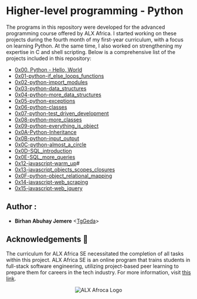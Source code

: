 # Higher-level programming - Python

The programs in this repository were developed for the advanced programming course offered by ALX Africa. I started working on these projects during the fourth month of my first-year curriculum, with a focus on learning Python. At the same time, I also worked on strengthening my expertise in C and shell scripting. Below is a comprehensive list of the projects included in this repository:

* [0x00. Python - Hello, World](./0x00-python-hello_world)
* [0x01-python-if_else_loops_functions](./0x01-python-if_else_loops_functions)
* [0x02-python-import_modules](./0x02-python-import_modules)
* [0x03-python-data_structures](./0x03-python-data_structures)
* [0x04-python-more_data_structures](./0x04-python-more_data_structures)
* [0x05-python-exceptions](./0x05-python-exceptions)
* [0x06-python-classes](./0x06-python-classes)
* [0x07-python-test_driven_development](./0x07-python-test_driven_development)
* [0x08-python-more_classes](./0x08-python-more_classes)
* [0x09-python-everything_is_object](./0x09-python-everything_is_object)
* [0x0A-Python-Inheritance](./0x0A-Python-Inheritance)
* [0x0B-python-input_output](./0x0B-python-input_output)
* [0x0C-python-almost_a_circle](./0x0C-python-almost_a_circle)
* [0x0D-SQL_introduction](./0x0D-SQL_introduction)
* [0x0E-SQL_more_queries](./0x0E-SQL_more_queries)
* [0x12-javascript-warm_up](./0x12-javascript-warm_up)#
* [0x13-javascript_objects_scopes_closures](./0x13-javascript_objects_scopes_closures)
* [0x0F-python-object_relational_mapping](./0x0F-python-object_relational_mapping)
* [0x14-javascript-web_scraping](./0x14-javascript-web_scraping)
* [0x15-javascript-web_jquery](./0x15-javascript-web_jquery)


## Author :

* **Birhan Abuhay Jemere** <[TgGeda](https://github.com/TgGeda)>

## Acknowledgements :pray:

The curriculum for ALX Africa SE necessitated the completion of all tasks within this project. ALX Africa SE is an online program that trains students in full-stack software engineering, utilizing project-based peer learning to prepare them for careers in the tech industry. For more information, visit
[this link](https://www.alxafrica.com//).

<p align="center">
  <img src="http://www.alxafrica.com/wp-content/uploads/2022/01/header-logo.png"
       alt="ALX Afroca Logo"
  >
</p>

